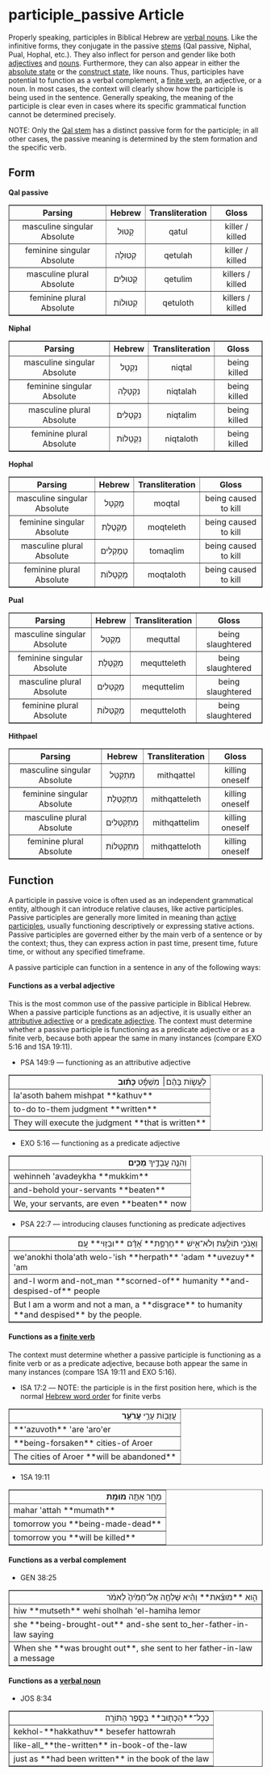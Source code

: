 # participle_passive Article
Properly speaking, participles in Biblical Hebrew are [verbal nouns](https://git.door43.org/Door43/en-uhg/src/master/content/verb/02.md#verbal-nouns). Like the infinitive forms, they conjugate in the passive [stems](https://git.door43.org/Door43/en-uhg/src/master/content/stem/02.md) (Qal passive, Niphal, Pual, Hophal, etc.). They also inflect for person and gender like both [adjectives](https://git.door43.org/Door43/en-uhg/src/master/content/adjective/02.md) and [nouns](https://git.door43.org/Door43/en-uhg/src/master/content/noun/02.md). Furthermore, they can also appear in either the [absolute state](https://git.door43.org/Door43/en-uhg/src/master/content/state_absolute/02.md) or the [construct state](https://git.door43.org/Door43/en-uhg/src/master/content/state_construct/02.md), like nouns. Thus, participles have potential to function as a verbal complement, a [finite verb](https://git.door43.org/Door43/en-uhg/src/master/content/verb/02.md#finite-verbs), an adjective, or a noun. In most cases, the context will clearly show how the participle is being used in the sentence. Generally speaking, the meaning of the participle is clear even in cases where its specific grammatical function cannot be determined precisely.

NOTE: Only the [Qal stem](https://git.door43.org/Door43/en-uhg/src/master/content/stem_qal/02.md) has a distinct passive form for the participle; in all other cases, the passive meaning is determined by the stem formation and the specific verb.

## Form

**Qal passive**
<table border="1" class="docutils">
<tr class="row-odd"><th>Parsing</th><th>Hebrew</th><th>Transliteration</th><th>Gloss</th>
</tr>
<tr class="row-even" align="center"><td>masculine singular Absolute</td><td>קָטוּל</td><td>qatul</td><td>killer / killed</td>
</tr>
<tr class="row-odd" align="center"><td>feminine singular Absolute</td><td>קְטוּלָה</td><td>qetulah</td><td>killer / killed</td>
</tr>
<tr class="row-even" align="center"><td>masculine plural Absolute</td><td>קְטוּלִים</td><td>qetulim</td><td>killers / killed</td>
</tr>
<tr class="row-odd" align="center"><td>feminine plural Absolute</td><td>קְטוּלוֹת</td><td>qetuloth</td><td>killers / killed</td>
</tr>
</tbody>
</table>

**Niphal**
<table border="1" class="docutils">
<tr class="row-odd"><th>Parsing</th><th>Hebrew</th><th>Transliteration</th><th>Gloss</th>
</tr>
<tr class="row-even" align="center"><td>masculine singular Absolute</td><td>נִקְטָל</td><td>niqtal</td><td>being killed</td>
</tr>
<tr class="row-odd" align="center"><td>feminine singular Absolute</td><td>נִקְטָלָה</td><td>niqtalah</td><td>being killed</td>
</tr>
<tr class="row-even" align="center"><td>masculine plural Absolute</td><td>נִקְטָלִים</td><td>niqtalim</td><td>being killed</td>
</tr>
<tr class="row-odd" align="center"><td>feminine plural Absolute</td><td>נִקְטָלוֹת</td><td>niqtaloth</td><td>being killed</td>
</tr>
</tbody>
</table>

**Hophal**
<table border="1" class="docutils">
<tr class="row-odd"><th>Parsing</th><th>Hebrew</th><th>Transliteration</th><th>Gloss</th>
</tr>
<tr class="row-even" align="center"><td>masculine singular Absolute</td><td>מָקְטָל</td><td>moqtal</td><td>being caused to kill</td>
</tr>
<tr class="row-odd" align="center"><td>feminine singular Absolute</td><td>מָקְטֶלֶת</td><td>moqteleth</td><td>being caused to kill</td>
</tr>
<tr class="row-even" align="center"><td>masculine plural Absolute</td><td>טָמָקְלִים</td><td>tomaqlim</td><td>being caused to kill</td>
</tr>
<tr class="row-odd" align="center"><td>feminine plural Absolute</td><td>מָקְטָלוֹת</td><td>moqtaloth</td><td>being caused to kill</td>
</tr>
</tbody>
</table>

**Pual**
<table border="1" class="docutils">
<tr class="row-odd"><th>Parsing</th><th>Hebrew</th><th>Transliteration</th><th>Gloss</th>
</tr>
<tr class="row-even" align="center"><td>masculine singular Absolute</td><td>מְקֻטַּל</td><td>mequttal</td><td>being slaughtered</td>
</tr>
<tr class="row-odd" align="center"><td>feminine singular Absolute</td><td>מְקֻטֶּלֶת</td><td>mequtteleth</td><td>being slaughtered</td>
</tr>
<tr class="row-even" align="center"><td>masculine plural Absolute</td><td>מְקֻטְּלִים</td><td>mequttelim</td><td>being slaughtered</td>
</tr>
<tr class="row-odd" align="center"><td>feminine plural Absolute</td><td>מְקֻטְּלוֹת</td><td>mequtteloth</td><td>being slaughtered</td>
</tr>
</tbody>
</table>

**Hithpael**
<table border="1" class="docutils">
<tr class="row-odd"><th>Parsing</th><th>Hebrew</th><th>Transliteration</th><th>Gloss</th>
</tr>
<tr class="row-even" align="center"><td>masculine singular Absolute</td><td>מִתְקַטֵּל</td><td>mithqattel</td><td>killing oneself</td>
</tr>
<tr class="row-odd" align="center"><td>feminine singular Absolute</td><td>מִתְקַטֶּלֶת</td><td>mithqatteleth</td><td>killing oneself</td>
</tr>
<tr class="row-even" align="center"><td>masculine plural Absolute</td><td>מִתְקַטְּלִים</td><td>mithqattelim</td><td>killing oneself</td>
</tr>
<tr class="row-odd" align="center"><td>feminine plural Absolute</td><td>מִתְקַטְּלוֹת</td><td>mithqatteloth</td><td>killing oneself</td>
</tr>
</tbody>
</table>

## Function
A participle in passive voice is often used as an independent grammatical entity, although it can introduce relative clauses, like active participles. Passive participles are generally more limited in meaning than [active participles](https://git.door43.org/Door43/en-uhg/src/master/content/participle_active/02.md), usually functioning descriptively or expressing stative actions. Passive participles are governed either by the main verb of a sentence or by the context; thus, they can express action in past time, present time, future time, or without any specified timeframe.

A passive participle can function in a sentence in any of the following ways:

#### Functions as a verbal adjective
This is the most common use of the passive participle in Biblical Hebrew. When a passive participle functions as an adjective, it is usually either an [attributive adjective](https://git.door43.org/Door43/en-uhg/src/master/content/adjective/02.md#attributive) or a [predicate adjective](https://git.door43.org/Door43/en-uhg/src/master/content/adjective/02.md#predicative-or-verbal-adjective). The context must determine whether a passive participle is functioning as a predicate adjective or as a finite verb, because both appear the same in many instances (compare EXO 5:16 and 1SA 19:11).

* PSA 149:9 –– functioning as an attributive adjective
<table border="1" class="docutils">
<colgroup>
<col width="100%" />
</colgroup>
<tbody valign="top">
<tr class="row-odd" align="right"><td>לַעֲשׂ֤וֹת בָּהֶ֨ם׀ מִשְׁפָּ֬ט <b>כָּת֗וּב</b></td>
</tr>
<tr class="row-even"><td>la'asoth bahem mishpat **kathuv**</td>
</tr>
<tr class="row-odd"><td>to-do to-them judgment **written**</td>
</tr>
<tr class="row-even"><td>They will execute the judgment **that is written**</td>
</tr>
</tbody>
</table>

* EXO 5:16 –– functioning as a predicate adjective
<table border="1" class="docutils">
<colgroup>
<col width="100%" />
</colgroup>
<tbody valign="top">
<tr class="row-odd" align="right"><td>וְהִנֵּ֧ה עֲבָדֶ֛יךָ <b>מֻכִּ֖ים</b></td>
</tr>
<tr class="row-even"><td>wehinneh 'avadeykha **mukkim**‮‬</td>
</tr>
<tr class="row-odd"><td>and-behold your-servants **beaten**</td>
</tr>
<tr class="row-even"><td>We, your servants, are even **beaten** now</td>
</tr>
</tbody>
</table>

* PSA 22:7 –– introducing clauses functioning as predicate adjectives
<table border="1" class="docutils">
<colgroup>
<col width="100%" />
</colgroup>
<tbody valign="top">
<tr class="row-odd" align="right"><td>וְאָנֹכִ֣י תוֹלַ֣עַת וְלֹא־אִ֑ישׁ **חֶרְפַּ֥ת** אָ֝דָ֗ם **וּבְז֥וּי** עָֽם׃</td>
</tr>
<tr class="row-even"><td>we'anokhi thola'ath welo-'ish **herpath** 'adam **uvezuy** 'am</td>
</tr>
<tr class="row-odd"><td>and-I worm and-not_man **scorned-of** humanity **and-despised-of** people</td>
</tr>
<tr class="row-even"><td>But I am a worm and not a man, a **disgrace** to humanity **and despised** by the people.</td>
</tr>
</tbody>
</table>

#### Functions as a [finite verb](https://git.door43.org/Door43/en-uhg/src/master/content/verb/02.md#finite-verbs)
The context must determine whether a passive participle is functioning as a finite verb or as a predicate adjective, because both appear the same in many instances (compare 1SA 19:11 and EXO 5:16).

* ISA 17:2 –– NOTE: the participle is in the first position here, which is the normal [Hebrew word order](https://git.door43.org/Door43/en-uhg/src/master/content/word_order/02.md) for finite verbs
<table border="1" class="docutils">
<colgroup>
<col width="100%" />
</colgroup>
<tbody valign="top">
<tr class="row-odd" align="right"><td>עֲזֻב֖וֹת עָרֵ֣י <b>עֲרֹעֵ֑ר</b></td>
</tr>
<tr class="row-even"><td>**'azuvoth** 'are 'aro'er</td>
</tr>
<tr class="row-odd"><td>**being-forsaken** cities-of Aroer</td>
</tr>
<tr class="row-even"><td>The cities of Aroer **will be abandoned**</td>
</tr>
</tbody>
</table>


* 1SA 19:11
<table border="1" class="docutils">
<colgroup>
<col width="100%" />
</colgroup>
<tbody valign="top">
<tr class="row-odd" align="right"><td>מָחָ֖ר אַתָּ֥ה <b>מוּמָֽת</b></td>
</tr>
<tr class="row-even"><td>mahar 'attah **mumath**</td>
</tr>
<tr class="row-odd"><td>tomorrow you **being-made-dead**</td>
</tr>
<tr class="row-even"><td>tomorrow you **will be killed**</td>
</tr>
</tbody>
</table>

#### Functions as a verbal complement

* GEN 38:25
<table border="1" class="docutils">
<colgroup>
<col width="100%" />
</colgroup>
<tbody valign="top">
<tr class="row-odd" align="right"><td>הִ֣וא **מוּצֵ֗את** וְהִ֨יא שָׁלְחָ֤ה אֶל־חָמִ֙יהָ֙ לֵאמֹ֔ר</td>
</tr>
<tr class="row-even"><td>hiw **mutseth** wehi sholhah 'el-hamiha lemor</td>
</tr>
<tr class="row-odd"><td>she **being-brought-out** and-she sent to_her-father-in-law saying</td>
</tr>
<tr class="row-even"><td>When she **was brought out**, she sent to her father-in-law a message</td>
</tr>
</tbody>
</table>

#### Functions as a [verbal noun](https://git.door43.org/Door43/en-uhg/src/master/content/verb/02.md#verbal-nouns)

* JOS 8:34
<table border="1" class="docutils">
<colgroup>
<col width="100%" />
</colgroup>
<tbody valign="top">
<tr class="row-odd" align="right"><td>כְּכָל־**הַכָּת֖וּב** בְּסֵ֥פֶר הַתּוֹרָֽה׃</td>
</tr>
<tr class="row-even"><td>kekhol-**hakkathuv** ‮‬besefer hattowrah‮‬</td>
</tr>
<tr class="row-odd"><td>like-all_**the-written** in-book-of the-law</td>
</tr>
<tr class="row-even"><td>just as **had been written** in the book of the law</td>
</tr>
</tbody>
</table>